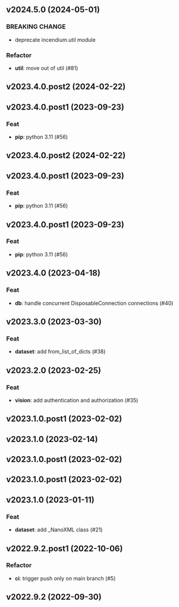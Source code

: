 ## v2024.5.0 (2024-05-01)

### BREAKING CHANGE

- deprecate incendium.util module

### Refactor

- **util**: move out of util (#81)

## v2023.4.0.post2 (2024-02-22)

## v2023.4.0.post1 (2023-09-23)

### Feat

- **pip**: python 3.11 (#56)

## v2023.4.0.post2 (2024-02-22)

## v2023.4.0.post1 (2023-09-23)

### Feat

- **pip**: python 3.11 (#56)

## v2023.4.0.post1 (2023-09-23)

### Feat

- **pip**: python 3.11 (#56)

## v2023.4.0 (2023-04-18)

### Feat

- **db**: handle concurrent DisposableConnection connections (#40)

## v2023.3.0 (2023-03-30)

### Feat

- **dataset**: add from_list_of_dicts (#38)

## v2023.2.0 (2023-02-25)

### Feat

- **vision**: add authentication and authorization (#35)

## v2023.1.0.post1 (2023-02-02)

## v2023.1.0 (2023-02-14)

## v2023.1.0.post1 (2023-02-02)

## v2023.1.0.post1 (2023-02-02)

## v2023.1.0 (2023-01-11)

### Feat

- **dataset**: add _NanoXML class (#21)

## v2022.9.2.post1 (2022-10-06)

### Refactor

- **ci**: trigger push only on main branch (#5)

## v2022.9.2 (2022-09-30)
